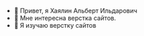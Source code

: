 - 👋 Привет, я Хаялин Альберт Ильдарович
- 👀 Мне интересна верстка сайтов.
- 🌱 Я изучаю верстку сайтов
<!---
Uk911Kazan/Uk911Kazan is a ✨ special ✨ repository because its `README.md` (this file) appears on your GitHub profile.
You can click the Preview link to take a look at your changes.
--->
